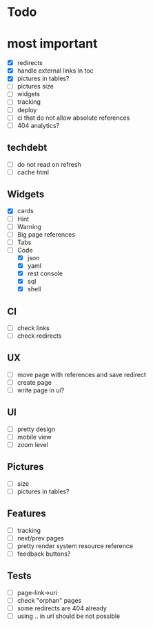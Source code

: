# Todo

# most important
- [x] redirects
- [x] handle external links in toc
- [x] pictures in tables?
- [ ] pictures size
- [ ] widgets
- [ ] tracking
- [ ] deploy
- [ ] ci that do not allow absolute references 
- [ ] 404 analytics?

## techdebt
- [ ] do not read on refresh
- [ ] cache html

## Widgets
- [x] cards
- [ ] Hint
- [ ] Warning
- [ ] Big page references
- [ ] Tabs
- [ ] Code
  - [x] json
  - [x] yaml
  - [x] rest console
  - [x] sql
  - [x] shell

## CI
- [ ] check links
- [ ] check redirects

## UX
- [ ] move page with references and save redirect
- [ ] create page
- [ ] write page in ui?

## UI
- [ ] pretty design
- [ ] mobile view
- [ ] zoom level

## Pictures
- [ ] size
- [ ] pictures in tables?

## Features
- [ ] tracking
- [ ] next/prev pages
- [ ] pretty render system resource reference 
- [ ] feedback buttons?

## Tests
- [ ] page-link->uri
- [ ] check "orphan" pages
- [ ] some redirects are 404 already
- [ ] using .. in url should be not possible
